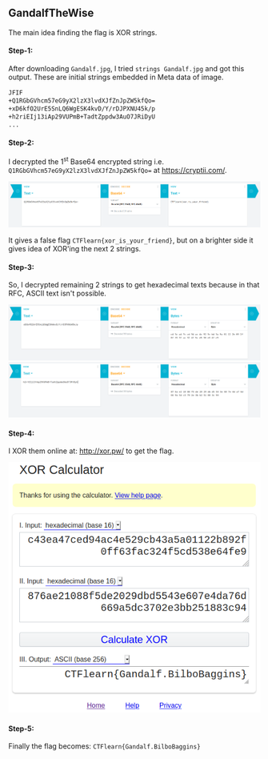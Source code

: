 ## GandalfTheWise
The main idea finding the flag is XOR strings.
#### Step-1:
After downloading `Gandalf.jpg`, I tried `strings Gandalf.jpg` and got this output. These are initial strings embedded in Meta data of image. 

```
JFIF
+Q1RGbGVhcm57eG9yX2lzX3lvdXJfZnJpZW5kfQo=
+xD6kfO2UrE5SnLQ6WgESK4kvD/Y/rDJPXNU45k/p
+h2riEIj13iAp29VUPmB+TadtZppdw3AuO7JRiDyU
...
```

#### Step-2:
I decrypted the 1<sup>st</sup> Base64 encrypted string i.e. `Q1RGbGVhcm57eG9yX2lzX3lvdXJfZnJpZW5kfQo=` at https://cryptii.com/.

<img src="String1.png">

It gives a false flag `CTFlearn{xor_is_your_friend}`, but on a brighter side it gives idea of XOR'ing the next 2 strings.

#### Step-3:
So, I decrypted remaining 2 strings to get hexadecimal texts because in that RFC, ASCII text isn't possible.

<img src="String2.png">

<img src="String3.png">


#### Step-4:
I XOR them online at: http://xor.pw/ to get the flag.

<img src="Flag.png">

#### Step-5:
Finally the flag becomes:
`CTFlearn{Gandalf.BilboBaggins}`